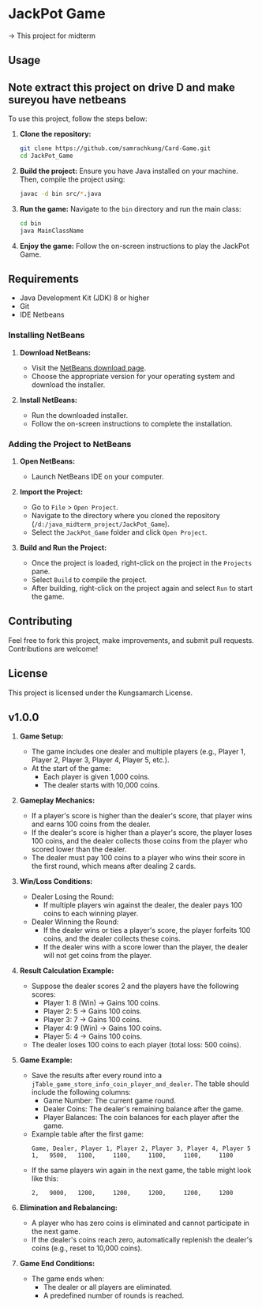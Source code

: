 # JackPot Game


-> This project for midterm 


## Usage
## Note extract this project on drive D and make sureyou have netbeans
To use this project, follow the steps below:



1. **Clone the repository:**
    ```sh
    git clone https://github.com/samrachkung/Card-Game.git
    cd JackPot_Game
    ```

2. **Build the project:**
    Ensure you have Java installed on your machine. Then, compile the project using:
    ```sh
    javac -d bin src/*.java
    ```

3. **Run the game:**
    Navigate to the `bin` directory and run the main class:
    ```sh
    cd bin
    java MainClassName
    ```

4. **Enjoy the game:**
    Follow the on-screen instructions to play the JackPot Game.

## Requirements

- Java Development Kit (JDK) 8 or higher
- Git
- IDE Netbeans

### Installing NetBeans

1. **Download NetBeans:**
    - Visit the [NetBeans download page](https://netbeans.apache.org/download/index.html).
    - Choose the appropriate version for your operating system and download the installer.

2. **Install NetBeans:**
    - Run the downloaded installer.
    - Follow the on-screen instructions to complete the installation.

### Adding the Project to NetBeans

1. **Open NetBeans:**
    - Launch NetBeans IDE on your computer.

2. **Import the Project:**
    - Go to `File` > `Open Project`.
    - Navigate to the directory where you cloned the repository (`/d:/java_midterm_project/JackPot_Game`).
    - Select the `JackPot_Game` folder and click `Open Project`.

3. **Build and Run the Project:**
    - Once the project is loaded, right-click on the project in the `Projects` pane.
    - Select `Build` to compile the project.
    - After building, right-click on the project again and select `Run` to start the game.


## Contributing

Feel free to fork this project, make improvements, and submit pull requests. Contributions are welcome!

## License

This project is licensed under the Kungsamarch License.

## v1.0.0


1. **Game Setup:**
    - The game includes one dealer and multiple players (e.g., Player 1, Player 2, Player 3, Player 4, Player 5, etc.).
    - At the start of the game:
      - Each player is given 1,000 coins.
      - The dealer starts with 10,000 coins.

2. **Gameplay Mechanics:**
    - If a player's score is higher than the dealer's score, that player wins and earns 100 coins from the dealer.
    - If the dealer's score is higher than a player's score, the player loses 100 coins, and the dealer collects those coins from the player who scored lower than the dealer.
    - The dealer must pay 100 coins to a player who wins their score in the first round, which means after dealing 2 cards.

3. **Win/Loss Conditions:**
    - Dealer Losing the Round:
      - If multiple players win against the dealer, the dealer pays 100 coins to each winning player.
    - Dealer Winning the Round:
      - If the dealer wins or ties a player's score, the player forfeits 100 coins, and the dealer collects these coins.
      - If the dealer wins with a score lower than the player, the dealer will not get coins from the player.

4. **Result Calculation Example:**
    - Suppose the dealer scores 2 and the players have the following scores:
      - Player 1: 8 (Win) → Gains 100 coins.
      - Player 2: 5 → Gains 100 coins.
      - Player 3: 7 → Gains 100 coins.
      - Player 4: 9 (Win) → Gains 100 coins.
      - Player 5: 4 → Gains 100 coins.
    - The dealer loses 100 coins to each player (total loss: 500 coins).

5. **Game Example:**
    - Save the results after every round into a `jTable_game_store_info_coin_player_and_dealer`. The table should include the following columns:
      - Game Number: The current game round.
      - Dealer Coins: The dealer's remaining balance after the game.
      - Player Balances: The coin balances for each player after the game.
    - Example table after the first game:
      ```
      Game, Dealer, Player 1, Player 2, Player 3, Player 4, Player 5
      1,   9500,   1100,     1100,     1100,     1100,     1100
      ```
    - If the same players win again in the next game, the table might look like this:
      ```
      2,   9000,   1200,     1200,     1200,     1200,     1200
      ```

6. **Elimination and Rebalancing:**
    - A player who has zero coins is eliminated and cannot participate in the next game.
    - If the dealer's coins reach zero, automatically replenish the dealer's coins (e.g., reset to 10,000 coins).

7. **Game End Conditions:**
    - The game ends when:
      - The dealer or all players are eliminated.
      - A predefined number of rounds is reached.


